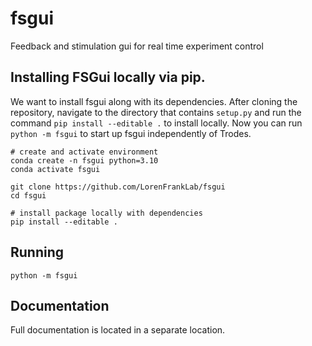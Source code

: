 # fsgui
Feedback and stimulation gui for real time experiment control

## Installing FSGui locally via pip.

We want to install fsgui along with its dependencies.
After cloning the repository, navigate to the directory that contains `setup.py` and run the command `pip install --editable .` to install locally.
Now you can run `python -m fsgui` to start up fsgui independently of Trodes.

```
# create and activate environment
conda create -n fsgui python=3.10
conda activate fsgui

git clone https://github.com/LorenFrankLab/fsgui
cd fsgui

# install package locally with dependencies
pip install --editable .
```

## Running

`python -m fsgui`

## Documentation

Full documentation is located in a separate location.
